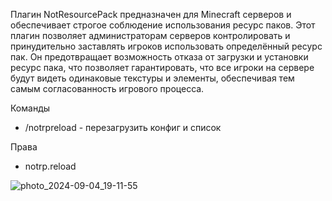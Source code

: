 Плагин NotResourcePack предназначен для Minecraft серверов и обеспечивает строгое соблюдение использования ресурс паков. Этот плагин позволяет администраторам серверов контролировать и принудительно заставлять игроков использовать определённый ресурс пак. Он предотвращает возможность отказа от загрузки и установки ресурс пака, что позволяет гарантировать, что все игроки на сервере будут видеть одинаковые текстуры и элементы, обеспечивая тем самым согласованность игрового процесса.

Команды
- /notrpreload - перезагрузить конфиг и список

Права
- notrp.reload

![photo_2024-09-04_19-11-55](https://github.com/user-attachments/assets/10fdebc7-1ed8-41ad-8d9b-fd0a306c18bd)
